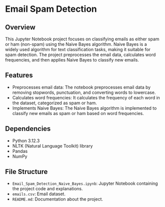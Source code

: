 # Email Spam Detection

## Overview

This Jupyter Notebook project focuses on classifying emails as either spam or ham (non-spam) using the Naive Bayes algorithm. Naive Bayes is a widely used algorithm for text classification tasks, making it suitable for spam detection. The project preprocesses the email data, calculates word frequencies, and then applies Naive Bayes to classify new emails.

## Features

- Preprocesses email data: The notebook preprocesses email data by removing stopwords, punctuation, and converting words to lowercase.
- Calculates word frequencies: It calculates the frequency of each word in the dataset, categorized as spam or ham.
- Implements Naive Bayes: The Naive Bayes algorithm is implemented to classify new emails as spam or ham based on word frequencies.

## Dependencies

- Python 3.12.3
- NLTK (Natural Language Toolkit) library
- Pandas
- NumPy

## File Structure

- `Email_Spam_Detection_Naive_Bayes.ipynb`: Jupyter Notebook containing the project code and explanations.
- `emails.csv`: Email dataset.
- `README.md`: Documentation about the project.
